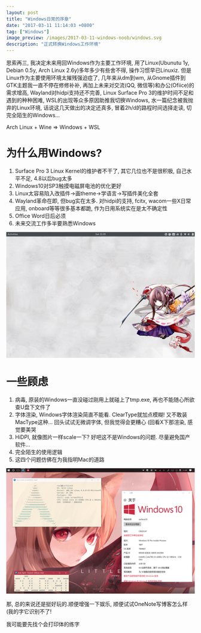 ```yaml
---
layout: post
title: "Windows日常的序章"
date: "2017-03-11 11:14:03 +0800"
tag: ["Windows"]
image_preview: /images/2017-03-11-windows-noob/windows.svg
description: "正式转换Windows工作环境"
---
```


思索再三, 我决定未来用回Windows作为主要工作环境, 用了Linux(Ubunutu 1y, Debian 0.5y, Arch Linux 2.6y)多年多少有些舍不得, 操作习惯早已Linuxiz. 但是Linux作为主要使用环境太摧残强迫症了, 几年来从dm到wm, 从Gnome插件到GTK主题我一直不停在修修补补, 再加上未来对交流(QQ, 微信等)和办公(Ofiice)的需求增高, Wayland对hidpi支持还不完善, Linux Surface Pro 3的维护时间不足和遇到的种种困难, WSL的出现等众多原因助推我切换Windows, 水一篇纪念被我抛弃的Linux环境, 话说这几天做出的决定还真多, 冒着2h/d的路程时间选择走读, 切完全陌生的Windows...

Arch Linux + Wine => Windows + WSL

# 为什么用Windows?

1. Surface Pro 3 Linux Kernel的维护者不干了, 其它几位也不是很积极, 自己水平不足, 4.8以后bug太多
1. Windows10对SP3触摸电磁屏电池的优化更好
1. Linux太容易陷入改插件->画theme->学语言->写插件美化全套
1. Wayland革命在即, 但bug实在太多. 对hidpi的支持, fcitx, wacom一些X日常应用, onboard等等很多基本都跪, 作为日用系统实在是太不确定性
1. Office Word日后必须
1. 未来交流工作多半要熟悉Windows

![](/images/2017-03-11-windows-noob/linux.png)

# 一些顾虑

1. 病毒, 原装的Windows一直没碰过刚用上就碰上了tmp.exe, 再也不能随心所欲查U盘下文件了
1. 字体渲染, Windows字体渲染简直不能看. ClearType就加点模糊! 又不敢装MacType这种... 回头试试无微调字体, 但我觉得会更糟心 (回看X下那渲染, 感觉要美哭
1. HiDPI, 就像图片一样scale一下? 好吧这不是Windows的问题. 尽量避免国产软件...
1. 完全陌生的使用逻辑
1. 这四个问题仿佛在为我指明Mac的道路

![](/images/2017-03-11-windows-noob/windows.png)

那, 总的来说还是挺好玩的.顺便增强一下娱乐, 顺便试试OneNote写博客怎么样 (我的字它识别不了!

我可能要先找个会打印体的练字